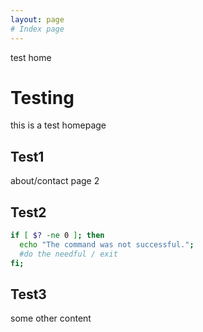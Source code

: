 ```yaml
---
layout: page
# Index page
---
```

test home

# Testing
this is a test homepage

## Test1
about/contact page 2

## Test2

```bash
if [ $? -ne 0 ]; then
  echo "The command was not successful.";
  #do the needful / exit
fi;
```

## Test3

some other content
